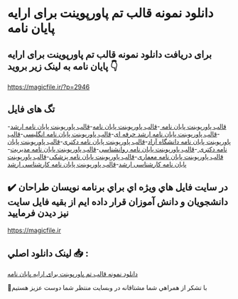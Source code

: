 # دانلود نمونه قالب تم پاورپوینت برای ارایه پایان نامه

## برای دریافت دانلود نمونه قالب تم پاورپوینت برای ارایه پایان نامه به لینک زیر بروید 👇

https://magicfile.ir/?p=2946

## تگ های فایل

-[قالب پاورپوینت پایان نامه ](https://magicfile.ir/product/%d9%86%d9%85%d9%88%d9%86%d9%87-%d9%82%d8%a7%d9%84%d8%a8-%d8%aa%d9%85-%d9%be%d8%a7%d9%88%d8%b1%d9%be%d9%88%db%8c%d9%86%d8%aa-%d8%a8%d8%b1%d8%a7%db%8c-%d8%a7%d8%b1%d8%a7%db%8c%d9%87-%d9%be%d8%a7%db%8c%d8%a7%d9%86-%d9%86%d8%a7%d9%85%d9%87/)-[قالب پاورپوینت پایان نامه](https://magicfile.ir/product/%d9%86%d9%85%d9%88%d9%86%d9%87-%d9%82%d8%a7%d9%84%d8%a8-%d8%aa%d9%85-%d9%be%d8%a7%d9%88%d8%b1%d9%be%d9%88%db%8c%d9%86%d8%aa-%d8%a8%d8%b1%d8%a7%db%8c-%d8%a7%d8%b1%d8%a7%db%8c%d9%87-%d9%be%d8%a7%db%8c%d8%a7%d9%86-%d9%86%d8%a7%d9%85%d9%87/)-[قالب پاورپوینت پایان نامه ارشد ](https://magicfile.ir/product/%d9%86%d9%85%d9%88%d9%86%d9%87-%d9%82%d8%a7%d9%84%d8%a8-%d8%aa%d9%85-%d9%be%d8%a7%d9%88%d8%b1%d9%be%d9%88%db%8c%d9%86%d8%aa-%d8%a8%d8%b1%d8%a7%db%8c-%d8%a7%d8%b1%d8%a7%db%8c%d9%87-%d9%be%d8%a7%db%8c%d8%a7%d9%86-%d9%86%d8%a7%d9%85%d9%87/)-[قالب پاورپوینت پایان نامه ارشد حرفه ای](https://magicfile.ir/product/%d9%86%d9%85%d9%88%d9%86%d9%87-%d9%82%d8%a7%d9%84%d8%a8-%d8%aa%d9%85-%d9%be%d8%a7%d9%88%d8%b1%d9%be%d9%88%db%8c%d9%86%d8%aa-%d8%a8%d8%b1%d8%a7%db%8c-%d8%a7%d8%b1%d8%a7%db%8c%d9%87-%d9%be%d8%a7%db%8c%d8%a7%d9%86-%d9%86%d8%a7%d9%85%d9%87/)-[قالب پاورپوینت پایان نامه انگلیسی](https://magicfile.ir/product/%d9%86%d9%85%d9%88%d9%86%d9%87-%d9%82%d8%a7%d9%84%d8%a8-%d8%aa%d9%85-%d9%be%d8%a7%d9%88%d8%b1%d9%be%d9%88%db%8c%d9%86%d8%aa-%d8%a8%d8%b1%d8%a7%db%8c-%d8%a7%d8%b1%d8%a7%db%8c%d9%87-%d9%be%d8%a7%db%8c%d8%a7%d9%86-%d9%86%d8%a7%d9%85%d9%87/)-[قالب پاورپوینت پایان نامه دانشگاه آزاد](https://magicfile.ir/product/%d9%86%d9%85%d9%88%d9%86%d9%87-%d9%82%d8%a7%d9%84%d8%a8-%d8%aa%d9%85-%d9%be%d8%a7%d9%88%d8%b1%d9%be%d9%88%db%8c%d9%86%d8%aa-%d8%a8%d8%b1%d8%a7%db%8c-%d8%a7%d8%b1%d8%a7%db%8c%d9%87-%d9%be%d8%a7%db%8c%d8%a7%d9%86-%d9%86%d8%a7%d9%85%d9%87/)-[قالب پاورپوینت پایان نامه دکتری](https://magicfile.ir/product/%d9%86%d9%85%d9%88%d9%86%d9%87-%d9%82%d8%a7%d9%84%d8%a8-%d8%aa%d9%85-%d9%be%d8%a7%d9%88%d8%b1%d9%be%d9%88%db%8c%d9%86%d8%aa-%d8%a8%d8%b1%d8%a7%db%8c-%d8%a7%d8%b1%d8%a7%db%8c%d9%87-%d9%be%d8%a7%db%8c%d8%a7%d9%86-%d9%86%d8%a7%d9%85%d9%87/)-[قالب پاورپوینت پایان نامه دکتری ](https://magicfile.ir/product/%d9%86%d9%85%d9%88%d9%86%d9%87-%d9%82%d8%a7%d9%84%d8%a8-%d8%aa%d9%85-%d9%be%d8%a7%d9%88%d8%b1%d9%be%d9%88%db%8c%d9%86%d8%aa-%d8%a8%d8%b1%d8%a7%db%8c-%d8%a7%d8%b1%d8%a7%db%8c%d9%87-%d9%be%d8%a7%db%8c%d8%a7%d9%86-%d9%86%d8%a7%d9%85%d9%87/)-[قالب پاورپوینت پایان نامه روانشناسی](https://magicfile.ir/product/%d9%86%d9%85%d9%88%d9%86%d9%87-%d9%82%d8%a7%d9%84%d8%a8-%d8%aa%d9%85-%d9%be%d8%a7%d9%88%d8%b1%d9%be%d9%88%db%8c%d9%86%d8%aa-%d8%a8%d8%b1%d8%a7%db%8c-%d8%a7%d8%b1%d8%a7%db%8c%d9%87-%d9%be%d8%a7%db%8c%d8%a7%d9%86-%d9%86%d8%a7%d9%85%d9%87/)-[قالب پاورپوینت پایان نامه مدیریت](https://magicfile.ir/product/%d9%86%d9%85%d9%88%d9%86%d9%87-%d9%82%d8%a7%d9%84%d8%a8-%d8%aa%d9%85-%d9%be%d8%a7%d9%88%d8%b1%d9%be%d9%88%db%8c%d9%86%d8%aa-%d8%a8%d8%b1%d8%a7%db%8c-%d8%a7%d8%b1%d8%a7%db%8c%d9%87-%d9%be%d8%a7%db%8c%d8%a7%d9%86-%d9%86%d8%a7%d9%85%d9%87/)-[قالب پاورپوینت پایان نامه معماری](https://magicfile.ir/product/%d9%86%d9%85%d9%88%d9%86%d9%87-%d9%82%d8%a7%d9%84%d8%a8-%d8%aa%d9%85-%d9%be%d8%a7%d9%88%d8%b1%d9%be%d9%88%db%8c%d9%86%d8%aa-%d8%a8%d8%b1%d8%a7%db%8c-%d8%a7%d8%b1%d8%a7%db%8c%d9%87-%d9%be%d8%a7%db%8c%d8%a7%d9%86-%d9%86%d8%a7%d9%85%d9%87/)-[قالب پاورپوینت پایان نامه پزشکی](https://magicfile.ir/product/%d9%86%d9%85%d9%88%d9%86%d9%87-%d9%82%d8%a7%d9%84%d8%a8-%d8%aa%d9%85-%d9%be%d8%a7%d9%88%d8%b1%d9%be%d9%88%db%8c%d9%86%d8%aa-%d8%a8%d8%b1%d8%a7%db%8c-%d8%a7%d8%b1%d8%a7%db%8c%d9%87-%d9%be%d8%a7%db%8c%d8%a7%d9%86-%d9%86%d8%a7%d9%85%d9%87/)-[قالب پاورپوینت پایان نامه کارشناسی ارشد](https://magicfile.ir/product/%d9%86%d9%85%d9%88%d9%86%d9%87-%d9%82%d8%a7%d9%84%d8%a8-%d8%aa%d9%85-%d9%be%d8%a7%d9%88%d8%b1%d9%be%d9%88%db%8c%d9%86%d8%aa-%d8%a8%d8%b1%d8%a7%db%8c-%d8%a7%d8%b1%d8%a7%db%8c%d9%87-%d9%be%d8%a7%db%8c%d8%a7%d9%86-%d9%86%d8%a7%d9%85%d9%87/)-[قالب پاورپوینت پایان نامه کارشناسی ارشد ](https://magicfile.ir/product/%d9%86%d9%85%d9%88%d9%86%d9%87-%d9%82%d8%a7%d9%84%d8%a8-%d8%aa%d9%85-%d9%be%d8%a7%d9%88%d8%b1%d9%be%d9%88%db%8c%d9%86%d8%aa-%d8%a8%d8%b1%d8%a7%db%8c-%d8%a7%d8%b1%d8%a7%db%8c%d9%87-%d9%be%d8%a7%db%8c%d8%a7%d9%86-%d9%86%d8%a7%d9%85%d9%87/)

## ✔️ در سايت فايل هاي ويژه اي براي برنامه نويسان طراحان دانشجويان و دانش آموزان قرار داده ايم از بقيه فايل سايت نيز ديدن فرماييد

https://magicfile.ir


## لينک دانلود اصلي 📥 :

[دانلود نمونه قالب تم پاورپوینت برای ارایه پایان نامه](https://magicfile.ir/product/%d9%86%d9%85%d9%88%d9%86%d9%87-%d9%82%d8%a7%d9%84%d8%a8-%d8%aa%d9%85-%d9%be%d8%a7%d9%88%d8%b1%d9%be%d9%88%db%8c%d9%86%d8%aa-%d8%a8%d8%b1%d8%a7%db%8c-%d8%a7%d8%b1%d8%a7%db%8c%d9%87-%d9%be%d8%a7%db%8c%d8%a7%d9%86-%d9%86%d8%a7%d9%85%d9%87/) 


🙏با تشکر از همراهي شما مشتاقانه در وبسایت منتظر شما دوست عزیز هستیم

